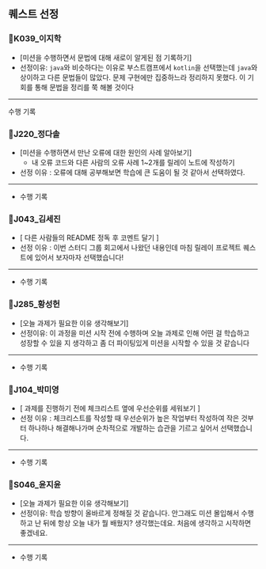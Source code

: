## 퀘스트 선정
### 📍K039_이지학   
- [미션을 수행하면서 문법에 대해 새로이 알게된 점 기록하기]
- 선정이유: `java`와 비슷하다는 이유로 부스트캠프에서 `kotlin`을 선택했는데 `java`와 상이하고 다른 문법들이 많았다. 문제 구현에만 집중하느라 정리하지 못했다. 이 기회를 통해 문법을 정리를 쭉 해볼 것이다
- ---
수행 기록

### 📍J220_정다솔
- [미션을 수행하면서 만난 오류에 대한 원인의 사례 알아보기]
  - 내 오류 코드와 다른 사람의 오류 사례 1~2개를 릴레이 노트에 작성하기
- 선정 이유 : 오류에 대해 공부해보면 학습에 큰 도움이 될 것 같아서 선택하였다.
- ---
- 수행 기록

### 📍J043_김세진
- [ 다른 사람들의 README 정독 후  코멘트 달기 ]
- 선정 이유 : 이번 스터디 그룹 회고에서 나왔던 내용인데 마침 릴레이 프로젝트 퀘스트에 있어서 보자마자 선택했습니다!
- ---
- 수행 기록

### 📍J285_황성헌
- [오늘 과제가 필요한 이유 생각해보기]
- 선정이유: 이 과정을 미션 시작 전에 수행하며 오늘 과제로 인해 어떤 걸 학습하고 성장할 수 있을 지 생각하고 좀 더 파이팅있게 미션을 시작할 수 있을 것 같습니다
- ---
- 수행 기록

### 📍J104_박미영
- [ 과제를 진행하기 전에 체크리스트 옆에 우선순위를 세워보기 ]
- 선정 이유 : 체크리스트를 작성할 때 우선순위가 높은 작업부터 작성하여 작은 것부터 하나하나 해결해나가며 순차적으로 개발하는 습관을 기르고 싶어서 선택했습니다.
- ---
- 수행 기록

### 📍S046_윤지윤
- [오늘 과제가 필요한 이유 생각해보기]
- 선정이유: 학습 방향이 올바르게 정해질 것 같습니다. 안그래도 미션 몰입해서 수행하고 난 뒤에 항상 오늘 내가 뭘 배웠지? 생각했는데요. 처음에 생각하고 시작하면 좋겠네요.
- ---
- 수행 기록
